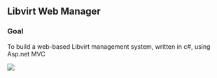 <h2>Libvirt Web Manager</h2>
<h3>Goal</h3>
<p>To build a web-based Libvirt management system, written in c#, using Asp.net MVC</p>

<a href="http://nolimitsdesigns.com/wp-content/gallery/libvirt-web-manager/Untitled-2.jpg"><img src="http://nolimitsdesigns.com/wp-content/gallery/libvirt-web-manager/Untitled-2.jpg" /></a>
